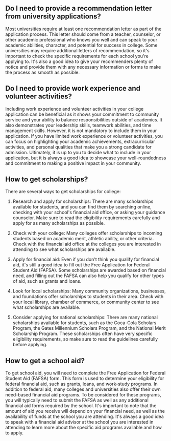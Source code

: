 ## Do I need to provide a recommendation letter from university applications?
Most universities require at least one recommendation letter as part of the application process. This letter should come from a teacher, counselor, or other academic professional who knows you well and can speak to your academic abilities, character, and potential for success in college. Some universities may require additional letters of recommendation, so it's important to check the specific requirements for each school you're applying to. It's also a good idea to give your recommenders plenty of notice and provide them with any necessary information or forms to make the process as smooth as possible.
## Do I need to provide work experience and volunteer activities?
Including work experience and volunteer activities in your college application can be beneficial as it shows your commitment to community service and your ability to balance responsibilities outside of academics. It also demonstrates your leadership skills, teamwork abilities, and time management skills. However, it is not mandatory to include them in your application. If you have limited work experience or volunteer activities, you can focus on highlighting your academic achievements, extracurricular activities, and personal qualities that make you a strong candidate for admission. Ultimately, it is up to you to decide what to include in your application, but it is always a good idea to showcase your well-roundedness and commitment to making a positive impact in your community.
## How to get scholarships?
There are several ways to get scholarships for college:

1. Research and apply for scholarships: There are many scholarships available for students, and you can find them by searching online, checking with your school's financial aid office, or asking your guidance counselor. Make sure to read the eligibility requirements carefully and apply for as many scholarships as possible.

2. Check with your college: Many colleges offer scholarships to incoming students based on academic merit, athletic ability, or other criteria. Check with the financial aid office at the colleges you are interested in attending to see what scholarships are available.

3. Apply for financial aid: Even if you don't think you qualify for financial aid, it's still a good idea to fill out the Free Application for Federal Student Aid (FAFSA). Some scholarships are awarded based on financial need, and filling out the FAFSA can also help you qualify for other types of aid, such as grants and loans.

4. Look for local scholarships: Many community organizations, businesses, and foundations offer scholarships to students in their area. Check with your local library, chamber of commerce, or community center to see what scholarships are available.

5. Consider applying for national scholarships: There are many national scholarships available for students, such as the Coca-Cola Scholars Program, the Gates Millennium Scholars Program, and the National Merit Scholarship Program. These scholarships often have very specific eligibility requirements, so make sure to read the guidelines carefully before applying.
## How to get a school aid?
To get school aid, you will need to complete the Free Application for Federal Student Aid (FAFSA) form. This form is used to determine your eligibility for federal financial aid, such as grants, loans, and work-study programs. In addition to federal aid, many colleges and universities also offer their own need-based financial aid programs. To be considered for these programs, you will typically need to submit the FAFSA as well as any additional financial aid forms required by the school. It's important to note that the amount of aid you receive will depend on your financial need, as well as the availability of funds at the school you are attending. It's always a good idea to speak with a financial aid advisor at the school you are interested in attending to learn more about the specific aid programs available and how to apply.
